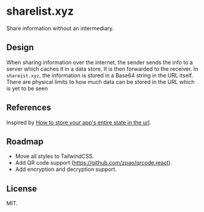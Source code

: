 # sharelist.xyz

Share information without an intermediary.

## Design

When sharing information over the internet, the sender sends the info to a server which caches it in a data store. It is then forwarded to the receiver. In `shareist.xyz`, the information is stored in a Base64 string in the URL itself. There are physical limits to how much data can be stored in the URL which is yet to be seen

## References

Inspired by [How to store your app's entire state in the url](https://www.scottantipa.com/store-app-state-in-urls).

## Roadmap

- Move all styles to TailwindCSS.
- Add QR code support (https://github.com/zpao/qrcode.react).
- Add encryption and decryption support.

## License

MIT.
